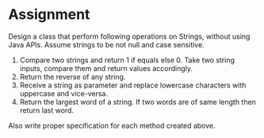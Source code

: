 # Assignment
Design a class that perform following operations on Strings, without using Java APIs. Assume strings to be not null and case sensitive. 

1. Compare two strings and return 1 if equals else 0. Take two string inputs, compare them and return values accordingly.
2. Return the reverse of any string. 
3. Receive a string as parameter and replace lowercase characters with uppercase and vice-versa. 
4. Return the largest word of a string. If two words are of same length then return last word.

Also write proper specification for each method created above.




